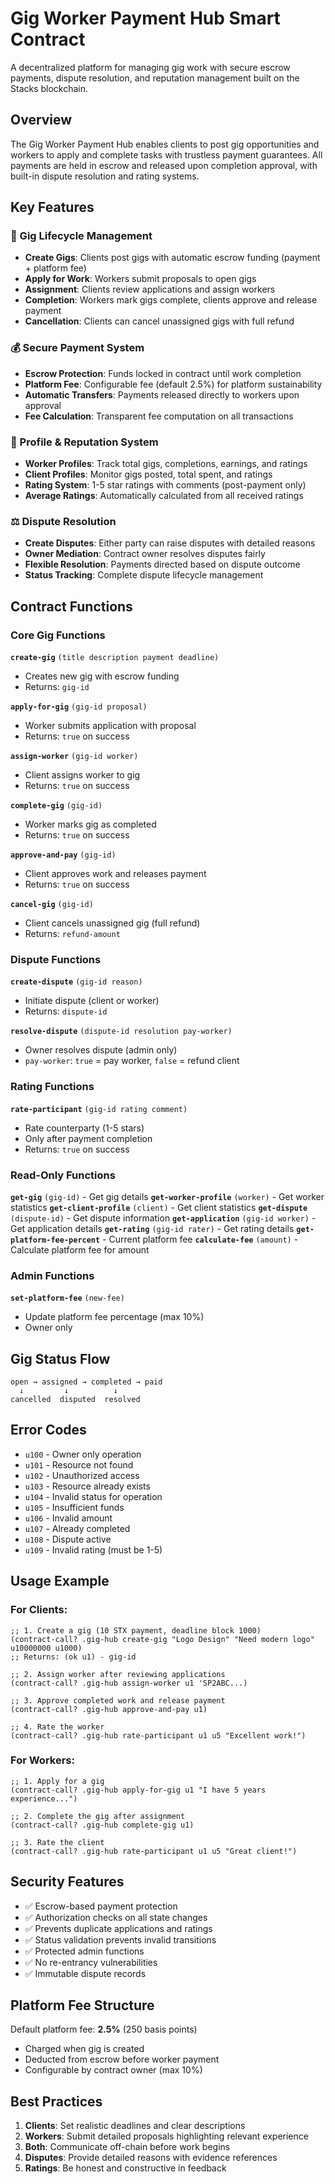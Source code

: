 # Gig Worker Payment Hub Smart Contract

A decentralized platform for managing gig work with secure escrow payments, dispute resolution, and reputation management built on the Stacks blockchain.

## Overview

The Gig Worker Payment Hub enables clients to post gig opportunities and workers to apply and complete tasks with trustless payment guarantees. All payments are held in escrow and released upon completion approval, with built-in dispute resolution and rating systems.

## Key Features

### 💼 Gig Lifecycle Management
- **Create Gigs**: Clients post gigs with automatic escrow funding (payment + platform fee)
- **Apply for Work**: Workers submit proposals to open gigs
- **Assignment**: Clients review applications and assign workers
- **Completion**: Workers mark gigs complete, clients approve and release payment
- **Cancellation**: Clients can cancel unassigned gigs with full refund

### 💰 Secure Payment System
- **Escrow Protection**: Funds locked in contract until work completion
- **Platform Fee**: Configurable fee (default 2.5%) for platform sustainability
- **Automatic Transfers**: Payments released directly to workers upon approval
- **Fee Calculation**: Transparent fee computation on all transactions

### 👥 Profile & Reputation System
- **Worker Profiles**: Track total gigs, completions, earnings, and ratings
- **Client Profiles**: Monitor gigs posted, total spent, and ratings
- **Rating System**: 1-5 star ratings with comments (post-payment only)
- **Average Ratings**: Automatically calculated from all received ratings

### ⚖️ Dispute Resolution
- **Create Disputes**: Either party can raise disputes with detailed reasons
- **Owner Mediation**: Contract owner resolves disputes fairly
- **Flexible Resolution**: Payments directed based on dispute outcome
- **Status Tracking**: Complete dispute lifecycle management

## Contract Functions

### Core Gig Functions

**`create-gig`** `(title description payment deadline)`
- Creates new gig with escrow funding
- Returns: `gig-id`

**`apply-for-gig`** `(gig-id proposal)`
- Worker submits application with proposal
- Returns: `true` on success

**`assign-worker`** `(gig-id worker)`
- Client assigns worker to gig
- Returns: `true` on success

**`complete-gig`** `(gig-id)`
- Worker marks gig as completed
- Returns: `true` on success

**`approve-and-pay`** `(gig-id)`
- Client approves work and releases payment
- Returns: `true` on success

**`cancel-gig`** `(gig-id)`
- Client cancels unassigned gig (full refund)
- Returns: `refund-amount`

### Dispute Functions

**`create-dispute`** `(gig-id reason)`
- Initiate dispute (client or worker)
- Returns: `dispute-id`

**`resolve-dispute`** `(dispute-id resolution pay-worker)`
- Owner resolves dispute (admin only)
- `pay-worker`: `true` = pay worker, `false` = refund client

### Rating Functions

**`rate-participant`** `(gig-id rating comment)`
- Rate counterparty (1-5 stars)
- Only after payment completion
- Returns: `true` on success

### Read-Only Functions

**`get-gig`** `(gig-id)` - Get gig details
**`get-worker-profile`** `(worker)` - Get worker statistics
**`get-client-profile`** `(client)` - Get client statistics
**`get-dispute`** `(dispute-id)` - Get dispute information
**`get-application`** `(gig-id worker)` - Get application details
**`get-rating`** `(gig-id rater)` - Get rating details
**`get-platform-fee-percent`** - Current platform fee
**`calculate-fee`** `(amount)` - Calculate platform fee for amount

### Admin Functions

**`set-platform-fee`** `(new-fee)`
- Update platform fee percentage (max 10%)
- Owner only

## Gig Status Flow

```
open → assigned → completed → paid
  ↓         ↓          ↓
cancelled  disputed  resolved
```

## Error Codes

- `u100` - Owner only operation
- `u101` - Resource not found
- `u102` - Unauthorized access
- `u103` - Resource already exists
- `u104` - Invalid status for operation
- `u105` - Insufficient funds
- `u106` - Invalid amount
- `u107` - Already completed
- `u108` - Dispute active
- `u109` - Invalid rating (must be 1-5)

## Usage Example

### For Clients:
```clarity
;; 1. Create a gig (10 STX payment, deadline block 1000)
(contract-call? .gig-hub create-gig "Logo Design" "Need modern logo" u10000000 u1000)
;; Returns: (ok u1) - gig-id

;; 2. Assign worker after reviewing applications
(contract-call? .gig-hub assign-worker u1 'SP2ABC...)

;; 3. Approve completed work and release payment
(contract-call? .gig-hub approve-and-pay u1)

;; 4. Rate the worker
(contract-call? .gig-hub rate-participant u1 u5 "Excellent work!")
```

### For Workers:
```clarity
;; 1. Apply for a gig
(contract-call? .gig-hub apply-for-gig u1 "I have 5 years experience...")

;; 2. Complete the gig after assignment
(contract-call? .gig-hub complete-gig u1)

;; 3. Rate the client
(contract-call? .gig-hub rate-participant u1 u5 "Great client!")
```

## Security Features

- ✅ Escrow-based payment protection
- ✅ Authorization checks on all state changes
- ✅ Prevents duplicate applications and ratings
- ✅ Status validation prevents invalid transitions
- ✅ Protected admin functions
- ✅ No re-entrancy vulnerabilities
- ✅ Immutable dispute records

## Platform Fee Structure

Default platform fee: **2.5%** (250 basis points)
- Charged when gig is created
- Deducted from escrow before worker payment
- Configurable by contract owner (max 10%)

## Best Practices

1. **Clients**: Set realistic deadlines and clear descriptions
2. **Workers**: Submit detailed proposals highlighting relevant experience
3. **Both**: Communicate off-chain before work begins
4. **Disputes**: Provide detailed reasons with evidence references
5. **Ratings**: Be honest and constructive in feedback

